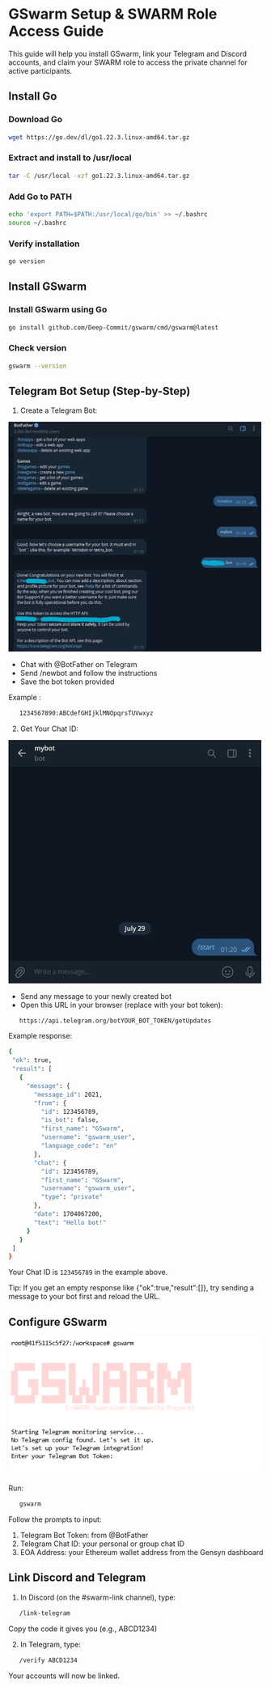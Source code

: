 # GSwarm Setup & SWARM Role Access Guide

This guide will help you install GSwarm, link your Telegram and Discord accounts, and claim your SWARM role to access the private channel for active participants.

## Install Go

### Download Go 
```bash
wget https://go.dev/dl/go1.22.3.linux-amd64.tar.gz
```
### Extract and install to /usr/local
```bash
tar -C /usr/local -xzf go1.22.3.linux-amd64.tar.gz
```
### Add Go to PATH
```bash
echo 'export PATH=$PATH:/usr/local/go/bin' >> ~/.bashrc
source ~/.bashrc
```
### Verify installation
```bash
go version
```
## Install GSwarm
### Install GSwarm using Go
```bash
go install github.com/Deep-Commit/gswarm/cmd/gswarm@latest
```
### Check version
```bash
gswarm --version
```

## Telegram Bot Setup (Step-by-Step)

1. Create a Telegram Bot:

<img src="7.png" width="500"/>

- Chat with @BotFather on Telegram
- Send /newbot and follow the instructions
- Save the bot token provided

Example :
 ```bash
    1234567890:ABCdefGHIjklMNOpqrsTUVwxyz
 ```

2. Get Your Chat ID:

<img src="8.png" width="500"/>

- Send any message to your newly created bot
- Open this URL in your browser (replace with your bot token):
 ```bash
    https://api.telegram.org/botYOUR_BOT_TOKEN/getUpdates
 ```    
Example response:
 ```bash
{
  "ok": true,
  "result": [
    {
      "message": {
        "message_id": 2021,
        "from": {
          "id": 123456789,
          "is_bot": false,
          "first_name": "GSwarm",
          "username": "gswarm_user",
          "language_code": "en"
        },
        "chat": {
          "id": 123456789,
          "first_name": "GSwarm",
          "username": "gswarm_user",
          "type": "private"
        },
        "date": 1704067200,
        "text": "Hello bot!"
      }
    }
  ]
}
 ```  
Your Chat ID is `123456789` in the example above.

Tip: If you get an empty response like {"ok":true,"result":[]}, try sending a message to your bot first and reload the URL.

## Configure GSwarm
<img src="9.png" width="500"/>

Run:
 ```bash
    gswarm
 ```
Follow the prompts to input:
1. Telegram Bot Token: from @BotFather
2. Telegram Chat ID: your personal or group chat ID
3. EOA Address: your Ethereum wallet address from the Gensyn dashboard

## Link Discord and Telegram

1. In Discord (on the #swarm-link channel), type:
 ```bash
    /link-telegram
 ```
 Copy the code it gives you (e.g., ABCD1234)

2. In Telegram, type:
 ```bash
    /verify ABCD1234
 ```

Your accounts will now be linked.



